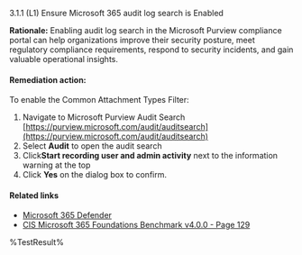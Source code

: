 3.1.1 (L1) Ensure Microsoft 365 audit log search is Enabled

**Rationale:**
Enabling audit log search in the Microsoft Purview compliance portal can help organizations improve their security posture, meet regulatory compliance requirements, respond to security incidents, and gain valuable operational insights.

#### Remediation action:

To enable the Common Attachment Types Filter:
1. Navigate to Microsoft Purview Audit Search [https://purview.microsoft.com/audit/auditsearch](https://purview.microsoft.com/audit/auditsearch)
2. Select **Audit** to open the audit search
3. Click**Start recording user and admin activity** next to the information warning at the top
4. Click **Yes** on the dialog box to confirm.

#### Related links

* [Microsoft 365 Defender](https://security.microsoft.com)
* [CIS Microsoft 365 Foundations Benchmark v4.0.0 - Page 129](https://www.cisecurity.org/benchmark/microsoft_365)

<!--- Results --->
%TestResult%